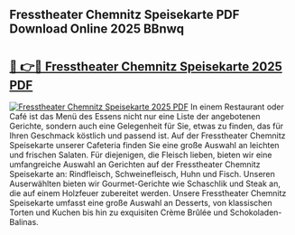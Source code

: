 ## Fresstheater Chemnitz Speisekarte PDF Download Online 2025 BBnwq

# <h2><a href="http://gc5oubb.nevu.top/?p=Fresstheater+Chemnitz+Speisekarte">🔗 👉🔴 Fresstheater Chemnitz Speisekarte 2025 PDF</a></h2>

[![Fresstheater Chemnitz Speisekarte 2025 PDF](https://i.imgur.com/dBaPXMq.png)](http://gc5oubb.nevu.top/?p=Fresstheater+Chemnitz+Speisekarte)
In einem Restaurant oder Café ist das Menü des Essens nicht nur eine Liste der angebotenen Gerichte, sondern auch eine Gelegenheit für Sie, etwas zu finden, das für Ihren Geschmack köstlich und passend ist. Auf der Fresstheater Chemnitz Speisekarte unserer Cafeteria finden Sie eine große Auswahl an leichten und frischen Salaten. Für diejenigen, die Fleisch lieben, bieten wir eine umfangreiche Auswahl an Gerichten auf der Fresstheater Chemnitz Speisekarte an: Rindfleisch, Schweinefleisch, Huhn und Fisch. Unseren Auserwählten bieten wir Gourmet-Gerichte wie Schaschlik und Steak an, die auf einem Holzfeuer zubereitet werden. Unsere Fresstheater Chemnitz Speisekarte umfasst eine große Auswahl an Desserts, von klassischen Torten und Kuchen bis hin zu exquisiten Crème Brûlée und Schokoladen-Balinas.
